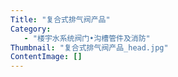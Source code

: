 ```yaml
---
Title: "复合式排气阀产品"
Category:
   - "楼宇水系统阀门•沟槽管件及消防"
Thumbnail: "复合式排气阀产品_head.jpg"
ContentImage: []
---
```

